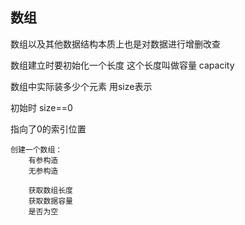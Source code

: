 ## 数组

数组以及其他数据结构本质上也是对数据进行增删改查

数组建立时要初始化一个长度 这个长度叫做容量 capacity

数组中实际装多少个元素 用size表示

初始时 size==0

指向了0的索引位置

       
    创建一个数组：
        有参构造
        无参构造
        
        获取数组长度
        获取数据容量
        是否为空